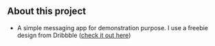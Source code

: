 ## About this project

- A simple messaging app for demonstration purpose. I use a freebie design from Dribbble
 ([check it out here](https://dribbble.com/shots/12245098-Freebie-Telegram-Mobile-App-Redesign))
